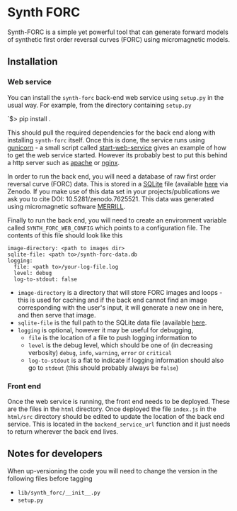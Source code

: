 # Synth FORC

Synth-FORC is a simple yet powerful tool that can generate forward models of synthetic first order reversal curves 
(FORC) using micromagnetic models.

## Installation

### Web service

You can install the `synth-forc` back-end web service using `setup.py` in the usual way. For example, from the directory containing `setup.py`

`$> pip install .

This should pull the required dependencies for the back end along with installing `synth-forc` itself. Once this is done, the service 
runs using [gunicorn](https://gunicorn.org/) - a small script called [start-web-service](https://github.com/Lesleis-Nagy/synth-forc/blob/main/start-web-service) gives an example of how to get the web service started. However its probably best to put this behind a http server such as [apache](https://httpd.apache.org/) or [nginx](https://www.nginx.com/).

In order to run the back end, you will need a database of raw first order reversal curve (FORC) data. This is stored in a [SQLite](https://sqlite.org/index.html) file (available [here](https://zenodo.org/record/7625521) via Zenodo. If you make use of
this data set in your projects/publications we ask you to cite DOI: 10.5281/zenodo.7625521. This data was generated using micromagnetic software
[MERRILL](https://www.rockmag.org).

Finally to run the back end, you will need to create an environment variable called `SYNTH_FORC_WEB_CONFIG` which points to a configuration file. The contents of this file should look like this

```
image-directory: <path to images dir>
sqlite-file: <path to>/synth-forc-data.db
logging:
  file: <path to>/your-log-file.log
  level: debug
  log-to-stdout: false
```

* `image-directory` is a directory that will store FORC images and loops - this is used for caching and if the back end cannot find an image corresponding with the user's input, it will generate a new one in here, and then serve that image.
* `sqlite-file` is the full path to the SQLite data file (available [here](https://zenodo.org/record/7625521).
* `logging` is optional, however it may be useful for debugging, 
  * `file` is the location of a file to push logging information to
  * `level` is the debug level, which should be one of (in decreasing verbosity) `debug`, `info`, `warning`, `error` or `critical`
  * `log-to-stdout` is a flat to indicate if logging information should also go to `stdout` (this should probably always be `false`)
  
### Front end

Once the web service is running, the front end needs to be deployed. These are the files in the `html` directory. Once deployed the file
`index.js` in the `html/src` directory should be edited to update the location of the back end service. This is located in the
`backend_service_url` function and it just needs to return wherever the back end lives. 

## Notes for developers

When up-versioning the code you will need to change the version in the following files before tagging
* `lib/synth_forc/__init__.py`
* `setup.py`
